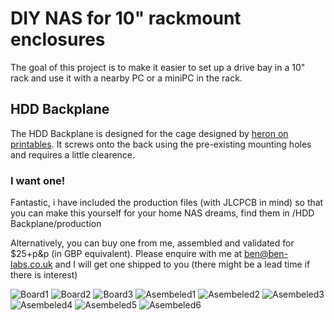 # DIY NAS for 10" rackmount enclosures

The goal of this project is to make it easier to set up a drive bay in a 10" rack and use it with a nearby PC or a miniPC in the rack.

## HDD Backplane

The HDD Backplane is designed for the cage designed by [heron on printables](https://www.printables.com/model/167158-hdd-cage-for-10-inch-rack/comments). It screws onto the back using the pre-existing mounting holes and requires a little clearence.

### I want one!

Fantastic, i have included the production files (with JLCPCB in mind) so that you can make this yourself for your home NAS dreams, find them in /HDD Backplane/production

Alternatively, you can buy one from me, assembled and validated for $25+p&p (in GBP equivalent). Please enquire with me at ben@ben-labs.co.uk and I will get one shipped to you (there might be a lead time if there is interest)

![Board1]()
![Board2]()
![Board3]()
![Asembeled1]()
![Asembeled2]()
![Asembeled3]()
![Asembeled4]()
![Asembeled5]()
![Asembeled6]()

